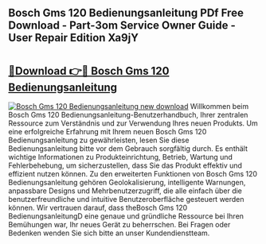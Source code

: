 ## Bosch Gms 120 Bedienungsanleitung PDf Free Download - Part-3om Service Owner Guide - User Repair Edition Xa9jY

# <h2><a href="http://df55fz.blite.top/?on=Bosch+Gms+120+Bedienungsanleitung">🔗Download 👉🔴 Bosch Gms 120 Bedienungsanleitung</a></h2>

[![Bosch Gms 120 Bedienungsanleitung new download](https://i.imgur.com/lujVjoI.png)](http://df55fz.blite.top/?on=Bosch+Gms+120+Bedienungsanleitung)
Willkommen beim Bosch Gms 120 Bedienungsanleitung-Benutzerhandbuch, Ihrer zentralen Ressource zum Verständnis und zur Verwendung Ihres neuen Produkts. Um eine erfolgreiche Erfahrung mit Ihrem neuen Bosch Gms 120 Bedienungsanleitung zu gewährleisten, lesen Sie diese Bedienungsanleitung bitte vor dem Gebrauch sorgfältig durch. Es enthält wichtige Informationen zu Produkteinrichtung, Betrieb, Wartung und Fehlerbehebung, um sicherzustellen, dass Sie das Produkt effektiv und effizient nutzen können. Zu den erweiterten Funktionen von Bosch Gms 120 Bedienungsanleitung gehören Geolokalisierung, intelligente Warnungen, anpassbare Designs und Mehrbenutzerzugriff, die alle einfach über die benutzerfreundliche und intuitive Benutzeroberfläche gesteuert werden können. Wir vertrauen darauf, dass theBosch Gms 120 BedienungsanleitungD eine genaue und gründliche Ressource bei Ihren Bemühungen war, Ihr neues Gerät zu beherrschen. Bei Fragen oder Bedenken wenden Sie sich bitte an unser Kundendienstteam.
